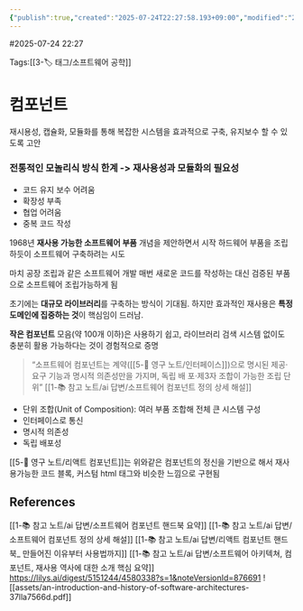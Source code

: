 ```yaml
---
{"publish":true,"created":"2025-07-24T22:27:58.193+09:00","modified":"2025-08-06T21:03:23.259+09:00","cssclasses":""}
---
```


#2025-07-24 22:27

Tags:[[3-🏷️ 태그/소프트웨어 공학]]

# 컴포넌트
재시용성, 캡슐화, 모듈화를 통해 복잡한 시스템을 효과적으로 구축, 유지보수 할 수 있도록 고안

### 전통적인 모놀리식 방식 한계 -> 재사용성과 모듈화의 필요성
- 코드 유지 보수 어려움
- 확장성 부족
- 협업 어려움
- 중복 코드 작성

1968년 **재사용 가능한 소프트웨어 부품** 개념을 제안하면서 시작
하드웨어 부품을 조립하듯이 소프트웨어 구축하려는 시도

마치 공장 조립과 같은 소프트웨어 개발
매번 새로운 코드를 작성하는 대신 검증된 부품으로 소프트웨어 조립가능하게 됨

초기에는 **대규모 라이브러리**를 구축하는 방식이 기대됨.
하지만 효과적인 재사용은 **특정 도메인에 집중하는 것**이 핵심임이 드러남.

**작은 컴포넌트** 모음(약 100개 이하)은 사용하기 쉽고, 라이브러리 검색 시스템 없이도 충분히 활용 가능하다는 것이 경험적으로 증명

> “소프트웨어 컴포넌트는 계약([[5-💎 영구 노트/인터페이스]])으로 명시된 제공·요구 기능과 명시적 의존성만을 가지며, 독립 배   포·제3자 조합이 가능한 조립 단위” [[1-📚 참고 노트/ai 답변/소프트웨어 컴포넌트 정의 상세 해설]]

- 단위 조합(Unit of Composition): 여러 부품 조합해 전체 큰 시스템 구성
- 인터페이스로 통신
- 명시적 의존성
- 독립 배포성

[[5-💎 영구 노트/리액트 컴포넌트]]는 위와같은 컴포넌트의 정신을 기반으로 해서 재사용가능한 코드 블록, 커스텀 html 태그와 비슷한 느낌으로 구현됨

## References
[[1-📚 참고 노트/ai 답변/소프트웨어 컴포넌트 핸드북 요약]]
[[1-📚 참고 노트/ai 답변/소프트웨어 컴포넌트 정의 상세 해설]]
[[1-📚 참고 노트/ai 답변/리액트 컴포넌트 핸드북_ 만들어진 이유부터 사용법까지]]
[[1-📚 참고 노트/ai 답변/소프트웨어 아키텍쳐, 컴포넌트, 재사용 역사에 대한 소개 핵심 요약]]
https://lilys.ai/digest/5151244/4580338?s=1&noteVersionId=876691
![[assets/an-introduction-and-history-of-software-architectures-37lla7566d.pdf]]